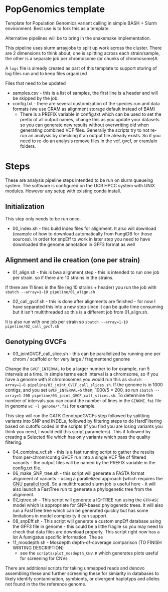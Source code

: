 # PopGenomics template
Template for Population Genomics variant calling in simple BASH + Slurm environment. Best use is to fork this as a template.

Alternative pipelines will be to bring in the snakemake implementation.

This pipeline uses slurm arrayjobs to split up work across the cluster.
There are 2 dimensions to think about, one is splitting across each strain/sample, the other is a separate job per chromosome (or chunks of chromosome)A

A `logs` file is already created as part of this template to support storing of log files run and to keep files organized

Files that need to be updated
 - samples.csv - this is a list of samples, the first line is a header and will be skipped by the job.
 - config.txt  - there are several customization of the species run and data formats (we use CRAM as alignment storage default instead of BAM)
    * There is a PREFIX variable in config.txt which can be used to set the prefix of all output names, change this as you update your datasets so you can generate new results without overwriting old when generating combined VCF files.  Generally the scripts try to not re-run an analysis by checking if an output file already exists. So if you need to re-do an analysis remove files in the vcf, gvcf, or cram/aln folders.


# Steps
These are analysis pipeline steps intended to be run on slurm queueing system. The software is configured on the UCR HPCC system with UNIX modules. However any setup with existing conda install.

## Initialization
This step only needs to be run once.

* 00_index.sh - this build index files for alignment. It also will download (example of how to download automatically from FungiDB for those sources). In order for snpEff to work in later step you need to have downloaded the genome annotation in GFF3 format as well

## Alignment and ile creation (one per strain)
* 01_align.sh - this is bwa alignment step - this is intended to run one job per strain. so if there are 10 strains in the strains.

If there are 11 lines in the file (eg 10 strains + header) you run the job with ```sbatch --array=1-10 pipeline/01_align.sh```
* 02_call_gvcf.sh - this is done after alignments are finished - for now I have separated this into a new step since it can be quite time consuming but it isn't multithreaded so this is a different job from 01_align.sh.

It is also run with one job per strain so ```sbatch --array=1-10 pipeline/02_call_gvcf.sh```

## Genotyping GVCFs
* 03_jointGVCF_call_slice.sh - this can be parallelized by running one per chrom / scaffold or for very large / fragmentend genome

Change the `GVCF_INTERVAL` to be a larger number to for example, run 5 intervals at a time. In simple terms each interval is a chromsome, so if you have a genome with 8 chromosomes you would run this as ```sbatch --array=1-8 pipeline/03_joint_GVCF_call_slices.sh```.
If the genome is in 1000 contigs, and you set `GVCF_INTERVAL=5` then, 1000/5 = 200, so run  ```sbatch --array=1-200 pipeline/03_joint_GVCF_call_slices.sh```. To determine the number of intervals you can count the number of lines in the `GENOME.fai` file in genome ```wc -l genome/*.fai``` for example.

This step will run the GATK GenotypeGVCFs step followed by splitting variants into SNP and INDELs, followed by filtering steps to do HardFiltering based on cutoffs coded in the scripts (if you find you are losing variants you think you need, I would edit this script parameters). This if followed by creating a Selected file which has only variants which pass the quality filtering.

* 04_combine_vcf.sh - this is a fast running script to gather the results from per-chrom/contig GVCF run into a single VCF file of filtered variants - the output files will be named by the PREFIX variable in the config.txt file.
* 06_make_SNP_tree.sh - this script will generate a FASTA format alignment of variants - using a parallelized approach (which requires the [GNU parallel tool](https://www.gnu.org/software/parallel/)). So a multithreaded slurm job is useful here - it will also launch a FastTree run to generate a phylogenetic tree from the alignment.
* 07_iqtree.sh - This script will generate a IQ-TREE run using the `GTR+ASC` model which is appropriate for SNP-based phylogenetic trees. It will also run a FastTree tree which can be generated quickly but has some limitations in model complexity it can support.
* 08_snpEff.sh - This script will generate a custom snpEff database using the GFF3 file in genome - this could be a little fragile so you may need to check that data files are download properly. This script right now has a lot A.fumigatus specific information.
The se
* 11_mosdepth.sh - Mosdepth depth-of-coverage comparison (TO FINISH WRITING DESCRIPTION)
  - see the `scripts/plot_mosdepth_CNV.R` which generates plots useful for screening for CNVs

There are additional scripts for taking unmapped reads and denovo assembling these and further screening these for simiarity in databases to likely identify contamination, symbionts, or divergent haplotyps and alleles not found in the the reference genome.
